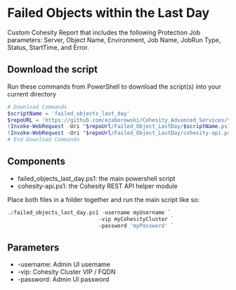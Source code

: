 # Failed Objects within the Last Day

Custom Cohesity Report that includes the following Protection Job parameters: Server, Object Name, Environment, Job Name, JobRun Type, Status, StartTime, and Error.

## Download the script

Run these commands from PowerShell to download the script(s) into your current directory

```powershell
# Download Commands
$scriptName = 'failed_objects_last_day'
$repoURL = 'https://github.com/ezaborowski/Cohesity_Advanced_Services/tree/main/PowerShell/Memorial_Hermann_scripts'
(Invoke-WebRequest -Uri "$repoUrl/Failed_Object_LastDay/$scriptName.ps1").content | Out-File "$scriptName.ps1"; (Get-Content "$scriptName.ps1") | Set-Content "$scriptName.ps1"
(Invoke-WebRequest -Uri "$repoUrl/Failed_Object_LastDay/cohesity-api.ps1").content | Out-File cohesity-api.ps1; (Get-Content cohesity-api.ps1) | Set-Content cohesity-api.ps1
# End Download Commands
```

## Components

* failed_objects_last_day.ps1: the main powershell script
* cohesity-api.ps1: the Cohesity REST API helper module

Place both files in a folder together and run the main script like so:

```powershell
./failed_objects_last_day.ps1 -username myUsername `
                             -vip myCohesityCluster `
                             -password 'myPassword' `

```

## Parameters

* -username: Admin UI username
* -vip: Cohesity Cluster VIP / FQDN
* -password: Admin UI password
